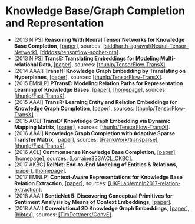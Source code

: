 # Knowledge Base/Graph Completion and Representation

- [2013 NIPS] **Reasoning With Neural Tensor Networks for Knowledge Base Completion**, [[paper]](https://nlp.stanford.edu/pubs/SocherChenManningNg_NIPS2013.pdf), sources: [[siddharth-agrawal/Neural-Tensor-Network]](https://github.com/siddharth-agrawal/Neural-Tensor-Network), [[dddoss/tensorflow-socher-ntn]](https://github.com/dddoss/tensorflow-socher-ntn).
- [2013 NIPS] **TransE: Translating Embeddings for Modeling Multi-relational Data**, [[paper]](https://papers.nips.cc/paper/5071-translating-embeddings-for-modeling-multi-relational-data.pdf), sources: [[thunlp/TensorFlow-TransX]](https://github.com/thunlp/TensorFlow-TransX).
- [2014 AAAI] **TransH: Knowledge Graph Embedding by Translating on Hyperplanes**, [[paper]](https://www.aaai.org/ocs/index.php/AAAI/AAAI14/paper/view/8531/8546), sources: [[thunlp/TensorFlow-TransX]](https://github.com/thunlp/TensorFlow-TransX).
- [2015 EMNLP] **PTransE: Modeling Relation Paths for Representation Learning of Knowledge Bases**, [[paper]](https://arxiv.org/pdf/1506.00379.pdf), [[homepage]](https://github.com/thunlp), sources: [[thunlp/Fast-TransX]](https://github.com/thunlp/Fast-TransX).
- [2015 AAAI] **TransR: Learning Entity and Relation Embeddings for Knowledge Graph Completion**, [[paper]](https://www.aaai.org/ocs/index.php/AAAI/AAAI15/paper/view/9571/9523), sources: [[thunlp/TensorFlow-TransX]](https://github.com/thunlp/TensorFlow-TransX).
- [2015 ACL] **TransD: Knowledge Graph Embedding via Dynamic Mapping Matrix**, [[paper]](http://www.aclweb.org/anthology/P15-1067), sources: [[thunlp/TensorFlow-TransX]](https://github.com/thunlp/TensorFlow-TransX).
- [2016 AAAI] **Knowledge Graph Completion with Adaptive Sparse Transfer Matrix**, [[paper]](https://www.aaai.org/ocs/index.php/AAAI/AAAI16/paper/view/11982/11693), sources: [[FrankWork/transparse]](https://github.com/FrankWork/transparse), [[thunlp/Fast-TransX]](https://github.com/thunlp/Fast-TransX).
- [2016 ACL] **Commonsense Knowledge Base Completion**, [[paper]](http://ttic.uchicago.edu/~kgimpel/papers/li+etal.acl16.pdf), [[homepage]](http://ttic.uchicago.edu/~kgimpel/commonsense.html), sources: [[Lorraine333/ACL_CKBC]](https://github.com/Lorraine333/ACL_CKBC).
- [2017 AKBC] **RelNet: End-to-End Modeling of Entities & Relations**, [[paper]](https://arxiv.org/pdf/1706.07179.pdf), [[homepage]](http://thetb.github.io).
- [2017 EMNLP] **Context-Aware Representations for Knowledge Base Relation Extraction**, [[paper]](http://aclweb.org/anthology/D17-1188), sources: [[UKPLab/emnlp2017-relation-extraction]](https://github.com/UKPLab/emnlp2017-relation-extraction).
- [2018 AAAI] **SenticNet 5: Discovering Conceptual Primitives for Sentiment Analysis by Means of Context Embeddings**, [[paper]](https://aaai.org/ocs/index.php/AAAI/AAAI18/paper/view/16839/15882).
- [2018 AAAI] **Convolutional 2D Knowledge Graph Embeddings**, [[paper]](https://www.aaai.org/ocs/index.php/AAAI/AAAI18/paper/view/17366/15884), [[bibtex]](/Bibtex/Convolutional%202D%20Knowledge%20Graph%20Embeddings.bib), sources: [[TimDettmers/ConvE]](https://github.com/TimDettmers/ConvE).